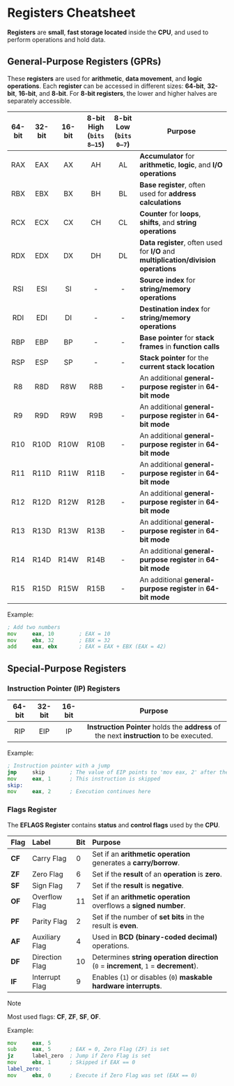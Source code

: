 # Registers Cheatsheet

**Registers** are **small**, **fast storage located** inside the **CPU**, and used to perform operations and hold data.


## General-Purpose Registers (GPRs)

These **registers** are used for **arithmetic**, **data movement**, and **logic operations**. Each **register** can be accessed in different sizes: **64-bit**, **32-bit**, **16-bit**, and **8-bit**. For **8-bit registers**, the lower and higher halves are separately accessible.

|64-bit | 32-bit | 16-bit | 8-bit High (`bits 8–15`) | 8-bit Low (`bits 0–7`) | Purpose                                                         |
|:------:|:------:|:-----:|:-----------------------:|:----------------------:|------------------------------------------------------------------|
| RAX    | EAX    | AX     | AH                      | AL              | **Accumulator** for **arithmetic**, **logic**, and **I/O operations**  |
| RBX    | EBX    | BX     | BH                      | BL              | **Base register**, often used for **address calculations**             |
| RCX    | ECX    | CX     | CH                      | CL              | **Counter** for **loops**, **shifts**, and **string operations**       |
| RDX    | EDX    | DX     | DH                      | DL | **Data register**, often used for **I/O** and **multiplication/division operations**|
| RSI    | ESI    | SI     | -                       | -                          | **Source index** for **string/memory operations**           |
| RDI    | EDI    | DI     | -                       | -                          | **Destination index** for **string/memory operations**      |
| RBP    | EBP    | BP     | -                       | -                          | **Base pointer** for **stack frames** in **function calls** |
| RSP    | ESP    | SP     | -                       | -                          | **Stack pointer** for the **current stack location**        |
| R8     | R8D    | R8W    | R8B                     |-                         | An additional **general-purpose register** in **64-bit mode** |
| R9     | R9D    | R9W    | R9B                     | -                        | An additional **general-purpose register** in **64-bit mode** |
| R10    | R10D   | R10W   | R10B                    | -                        | An additional **general-purpose register** in **64-bit mode** |
| R11    | R11D   | R11W   | R11B                    | -                        | An additional **general-purpose register** in **64-bit mode** |
| R12    | R12D   | R12W   | R12B                    | -                        | An additional **general-purpose register** in **64-bit mode** |
| R13    | R13D   | R13W   | R13B                    | -                        | An additional **general-purpose register** in **64-bit mode** |
| R14    | R14D   | R14W   | R14B                    | -                        | An additional **general-purpose register** in **64-bit mode** |
| R15    | R15D   | R15W   | R15B                    | -                        | An additional **general-purpose register** in **64-bit mode** |

Example:
```asm
; Add two numbers 
mov     eax, 10        ; EAX = 10
mov     ebx, 32        ; EBX = 32
add     eax, ebx       ; EAX = EAX + EBX (EAX = 42)
```

## Special-Purpose Registers
### Instruction Pointer (IP) Registers
| 64-bit | 32-bit | 16-bit | Purpose |
|:------:|:------:|:------:|:-------:|
| RIP    | EIP    | IP     | **Instruction Pointer** holds the **address** of the next **instruction** to be executed. |

Example:
```asm
; Instruction pointer with a jump
jmp     skip        ; The value of EIP points to 'mov eax, 2' after the jump
mov     eax, 1      ; This instruction is skipped
skip:
mov     eax, 2      ; Execution continues here
```

### Flags Register
The **EFLAGS Register** contains **status** and **control flags** used by the **CPU**.

| Flag   | Label     | Bit | Purpose                                                                             |
|:-------|:----------|:----|:------------------------------------------------------------------------------------|
| **CF** | Carry Flag     | 0   | Set if an **arithmetic operation** generates a **carry/borrow**.                |
| **ZF** | Zero Flag      | 6   | Set if the **result** of an **operation** is **zero**.                              |
| **SF** | Sign Flag      | 7   | Set if the **result** is **negative**.                                              |
| **OF** | Overflow Flag  | 11  | Set if an **arithmetic operation** overflows a **signed number**.               |
| **PF** | Parity Flag    | 2   | Set if the number of **set bits** in the result is **even**.                    |
| **AF** | Auxiliary Flag | 4   | Used in **BCD (binary-coded decimal)** operations.                              |
| **DF** | Direction Flag | 10  | Determines **string operation direction** (`0` = **increment**, `1` = **decrement**). |
| **IF** | Interrupt Flag | 9   | Enables (`1`) or disables (`0`) **maskable hardware interrupts**.               |

> [!NOTE]
> Most used flags: **CF**, **ZF**, **SF**, **OF**. 

Example:
```asm
mov     eax, 5
sub     eax, 5      ; EAX = 0, Zero Flag (ZF) is set
jz      label_zero  ; Jump if Zero Flag is set
mov     ebx, 1      ; Skipped if EAX == 0
label_zero:
mov     ebx, 0      ; Execute if Zero Flag was set (EAX == 0)
```


